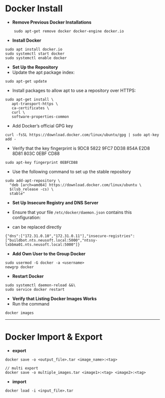 # Docker Install

- **Remove Previous Docker Installations**
```
    sudo apt-get remove docker docker-engine docker.io
```
- ****Install Docker****
  
```
sudo apt install docker.io
sudo systemctl start docker
sudo systemctl enable docker
```

- **Set Up the Repository**
- Update the apt package index:

```
sudo apt-get update
```

- Install packages to allow apt to use a repository over HTTPS:

```
sudo apt-get install \
   apt-transport-https \
   ca-certificates \
   curl \
   software-properties-common
```

- Add Docker’s official GPG key

```
curl -fsSL https://download.docker.com/linux/ubuntu/gpg | sudo apt-key add -
```

- Verify that the key fingerprint is 9DC8 5822 9FC7 DD38 854A E2D8 8D81 803C 0EBF CD88

```
sudo apt-key fingerprint 0EBFCD88
```

- Use the following command to set up the stable repository

```
sudo add-apt-repository \
  "deb [arch=amd64] https://download.docker.com/linux/ubuntu \
  $(lsb_release -cs) \
  stable"
```

- **Set Up Insecure Registry and DNS Server**
    
- Ensure that your file `/etc/docker/daemon.json` contains this configuration:
- can be replaced directly

```
{"dns":["172.31.0.10","172.31.0.11"],"insecure-registries":["buildbot.nts.neusoft.local:5000","ntssy-lxbbma01.nts.neusoft.local:5000"]}
```

- **Add Own User to the Group Docker**

```
sudo usermod -G docker -a <username>
newgrp docker
```

- **Restart Docker**

```
sudo systemctl daemon-reload &&\
sudo service docker restart
```

- **Verify that Listing Docker Images Works**
- Run the command

```
docker images
```

* * *

# Docker Import & Export

- **export**

```
docker save -o <output_file>.tar <image_name>:<tag>

// multi export
docker save -o multiple_images.tar <image1>:<tag> <image2>:<tag>
```

- **import**

```
docker load -i <input_file>.tar
```